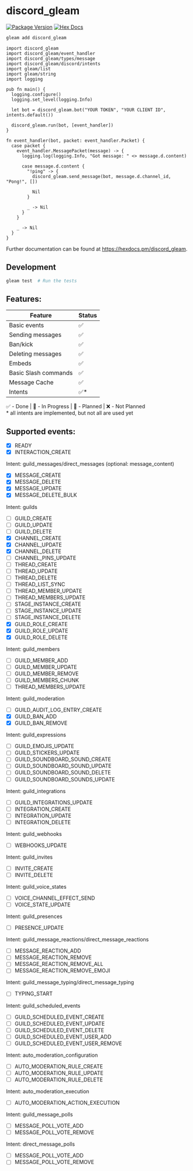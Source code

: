 # discord_gleam

[![Package Version](https://img.shields.io/hexpm/v/discord_gleam)](https://hex.pm/packages/discord_gleam)
[![Hex Docs](https://img.shields.io/badge/hex-docs-ffaff3)](https://hexdocs.pm/discord_gleam/)

```sh
gleam add discord_gleam
```

```gleam
import discord_gleam
import discord_gleam/event_handler
import discord_gleam/types/message
import discord_gleam/discord/intents
import gleam/list
import gleam/string
import logging

pub fn main() {
  logging.configure()
  logging.set_level(logging.Info)

  let bot = discord_gleam.bot("YOUR TOKEN", "YOUR CLIENT ID", intents.default())

  discord_gleam.run(bot, [event_handler])
}

fn event_handler(bot, packet: event_handler.Packet) {
  case packet {
    event_handler.MessagePacket(message) -> {
      logging.log(logging.Info, "Got message: " <> message.d.content)

      case message.d.content {
        "!ping" -> {
          discord_gleam.send_message(bot, message.d.channel_id, "Pong!", [])

          Nil
        }

        _ -> Nil
      }
    }
    
    _ -> Nil
  }
}
```

Further documentation can be found at <https://hexdocs.pm/discord_gleam>.

## Development

```sh
gleam test  # Run the tests
```

## Features:

| Feature               | Status |
| --------------------- | ------ |
| Basic events          | ✅     |
| Sending messages      | ✅     |
| Ban/kick              | ✅     |
| Deleting messages     | ✅     |
| Embeds                | ✅     |
| Basic Slash commands  | ✅     |
| Message Cache         | ✅     |
| Intents               | ✅*     |

✅ - Done | 🔨 - In Progress | 📆 - Planned | ❌ - Not Planned \
\* all intents are implemented, but not all are used yet

## Supported events:

- [x] READY
- [x] INTERACTION_CREATE

Intent: guild_messages/direct_messages (optional: message_content)
- [x] MESSAGE_CREATE
- [x] MESSAGE_DELETE
- [x] MESSAGE_UPDATE
- [x] MESSAGE_DELETE_BULK

Intent: guilds
- [ ] GUILD_CREATE
- [ ] GUILD_UPDATE
- [ ] GUILD_DELETE
- [x] CHANNEL_CREATE
- [x] CHANNEL_UPDATE
- [x] CHANNEL_DELETE
- [ ] CHANNEL_PINS_UPDATE
- [ ] THREAD_CREATE
- [ ] THREAD_UPDATE
- [ ] THREAD_DELETE
- [ ] THREAD_LIST_SYNC
- [ ] THREAD_MEMBER_UPDATE
- [ ] THREAD_MEMBERS_UPDATE
- [ ] STAGE_INSTANCE_CREATE
- [ ] STAGE_INSTANCE_UPDATE
- [ ] STAGE_INSTANCE_DELETE
- [x] GUILD_ROLE_CREATE
- [x] GUILD_ROLE_UPDATE
- [x] GUILD_ROLE_DELETE

Intent: guild_members
- [ ] GUILD_MEMBER_ADD
- [ ] GUILD_MEMBER_UPDATE
- [ ] GUILD_MEMBER_REMOVE
- [ ] GUILD_MEMBERS_CHUNK
- [ ] THREAD_MEMBERS_UPDATE

Intent: guild_moderation
- [ ] GUILD_AUDIT_LOG_ENTRY_CREATE
- [x] GUILD_BAN_ADD
- [x] GUILD_BAN_REMOVE

Intent: guild_expressions
- [ ] GUILD_EMOJIS_UPDATE
- [ ] GUILD_STICKERS_UPDATE
- [ ] GUILD_SOUNDBOARD_SOUND_CREATE
- [ ] GUILD_SOUNDBOARD_SOUND_UPDATE
- [ ] GUILD_SOUNDBOARD_SOUND_DELETE
- [ ] GUILD_SOUNDBOARD_SOUNDS_UPDATE

Intent: guild_integrations
- [ ] GUILD_INTEGRATIONS_UPDATE
- [ ] INTEGRATION_CREATE
- [ ] INTEGRATION_UPDATE
- [ ] INTEGRATION_DELETE

Intent: guild_webhooks
- [ ] WEBHOOKS_UPDATE

Intent: guild_invites
- [ ] INVITE_CREATE
- [ ] INVITE_DELETE

Intent: guild_voice_states
- [ ] VOICE_CHANNEL_EFFECT_SEND
- [ ] VOICE_STATE_UPDATE

Intent: guild_presences
- [ ] PRESENCE_UPDATE

Intent: guild_message_reactions/direct_message_reactions
- [ ] MESSAGE_REACTION_ADD
- [ ] MESSAGE_REACTION_REMOVE
- [ ] MESSAGE_REACTION_REMOVE_ALL
- [ ] MESSAGE_REACTION_REMOVE_EMOJI

Intent: guild_message_typing/direct_message_typing
- [ ] TYPING_START

Intent: guild_scheduled_events
- [ ] GUILD_SCHEDULED_EVENT_CREATE
- [ ] GUILD_SCHEDULED_EVENT_UPDATE
- [ ] GUILD_SCHEDULED_EVENT_DELETE
- [ ] GUILD_SCHEDULED_EVENT_USER_ADD
- [ ] GUILD_SCHEDULED_EVENT_USER_REMOVE

Intent: auto_moderation_configuration
- [ ] AUTO_MODERATION_RULE_CREATE
- [ ] AUTO_MODERATION_RULE_UPDATE
- [ ] AUTO_MODERATION_RULE_DELETE

Intent: auto_moderation_execution
- [ ] AUTO_MODERATION_ACTION_EXECUTION

Intent: guild_message_polls
- [ ] MESSAGE_POLL_VOTE_ADD
- [ ] MESSAGE_POLL_VOTE_REMOVE

Intent: direct_message_polls
- [ ] MESSAGE_POLL_VOTE_ADD
- [ ] MESSAGE_POLL_VOTE_REMOVE

